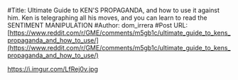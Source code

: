 #Title: Ultimate Guide to KEN'S PROPAGANDA, and how to use it against him. Ken is telegraphing all his moves, and you can learn to read the SENTIMENT MANIPULATION
#Author: dom_irrera
#Post URL: [https://www.reddit.com/r/GME/comments/m5gb1c/ultimate_guide_to_kens_propaganda_and_how_to_use/](https://www.reddit.com/r/GME/comments/m5gb1c/ultimate_guide_to_kens_propaganda_and_how_to_use/)


https://i.imgur.com/LfRej0v.jpg